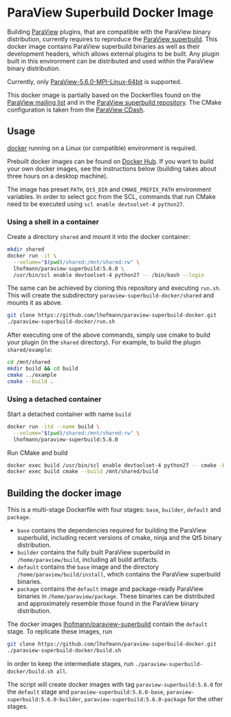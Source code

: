 # ParaView Superbuild Docker Image

Building [ParaView](https://www.paraview.org/) plugins, that are compatible with the ParaView binary distribution, currently requires to reproduce the [ParaView superbuild](https://gitlab.kitware.com/paraview/paraview-superbuild). 
This docker image contains ParaView superbuild binaries as well as their development headers, which allows external plugins to be built. Any plugin built in this environment can be distributed and used within the ParaView binary distribution.

Currently, only [ParaView-5.6.0-MPI-Linux-64bit](https://www.paraview.org/files/v5.6/ParaView-5.6.0-MPI-Linux-64bit.tar.gz) is supported.

This docker image is partially based on the Dockerfiles found on the [ParaView mailing list](https://public.kitware.com/pipermail/paraview/2017-April/039841.html) and in the [ParaView superbuild repository](https://gitlab.kitware.com/paraview/paraview-superbuild/tree/master/Scripts/docker/el6). The CMake configuration is taken from the [ParaView CDash](https://open.cdash.org/index.php?project=ParaView).

## Usage

[docker](https://www.docker.com/) running on a Linux (or compatible) environment is required.

Prebuilt docker images can be found on [Docker Hub](https://hub.docker.com/r/lhofmann/paraview-superbuild). If you want to build your own docker images, see the instructions below (building takes about three hours on a desktop machine).

The image has preset `PATH`, `Qt5_DIR` and `CMAKE_PREFIX_PATH` environment variables. In order to select gcc from the SCL, commands that run CMake need to be executed using `scl enable devtoolset-4 python27`.

### Using a shell in a container

Create a directory `shared` and mount it into the docker container:
```bash
mkdir shared
docker run -it \
  --volume="$(pwd)/shared:/mnt/shared:rw" \
  lhofmann/paraview-superbuild:5.6.0 \
  /usr/bin/scl enable devtoolset-4 python27 -- /bin/bash --login
```
The same can be achieved by cloning this repository and executing `run.sh`. This will create the subdirectory `paraview-superbuild-docker/shared` and mounts it as above.
```bash
git clone https://github.com/lhofmann/paraview-superbuild-docker.git
./paraview-superbuild-docker/run.sh
```
After executing one of the above commands, simply use cmake to build your plugin (in the `shared` directory). For example, to build the plugin `shared/example`:
```bash
cd /mnt/shared
mkdir build && cd build
cmake ../example
cmake --build .
```

### Using a detached container

Start a detached container with name `build`
```bash
docker run -itd --name build \
  --volume="$(pwd)/shared:/mnt/shared:rw" \
  lhofmann/paraview-superbuild:5.6.0  
```
Run CMake and build
```bash
docker exec build /usr/bin/scl enable devtoolset-4 python27 -- cmake -B/mnt/shared/build -H/mnt/shared/example
docker exec build cmake --build /mnt/shared/build
```

## Building the docker image

This is a multi-stage Dockerfile with four stages: `base`, `builder`, `default` and `package`.

* `base` contains the dependencies required for building the ParaView superbuild, including recent versions of cmake, ninja and the Qt5 binary distribution.
* `builder` contains the fully built ParaView superbuild in `/home/paraview/build`, including all build artifacts.
* `default` contains the `base` image and the directory `/home/paraview/build/install`, which contains the ParaView superbuild binaries.
* `package` contains the `default` image and package-ready ParaView binaries in `/home/paraview/package`. These binaries can be distributed and approximately resemble those found in the ParaView binary distribution.

The docker images [lhofmann/paraview-superbuild](https://hub.docker.com/r/lhofmann/paraview-superbuild) contain the `default` stage. To replicate these images, run
```bash
git clone https://github.com/lhofmann/paraview-superbuild-docker.git
./paraview-superbuild-docker/build.sh
```
In order to keep the intermediate stages, run `./paraview-superbuild-docker/build.sh all`.

The script will create docker images with tag `paraview-superbuild:5.6.0` for the `default` stage and `paraview-superbuild:5.6.0-base`, `paraview-superbuild:5.6.0-builder`, `paraview-superbuild:5.6.0-package` for the other stages.
